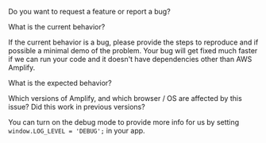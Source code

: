Do you want to request a feature or report a bug?

What is the current behavior?

If the current behavior is a bug, please provide the steps to reproduce and if possible a minimal demo of the problem. Your bug will get fixed much faster if we can run your code and it doesn't have dependencies other than AWS Amplify.

What is the expected behavior?

Which versions of Amplify, and which browser / OS are affected by this issue? Did this work in previous versions?

You can turn on the debug mode to provide more info for us by setting ```window.LOG_LEVEL = 'DEBUG';``` in your app.
